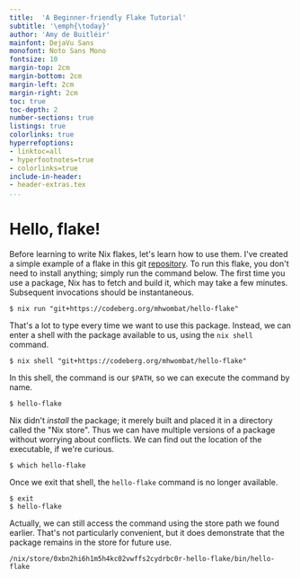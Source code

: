 ```yaml
---
title:  'A Beginner-friendly Flake Tutorial'
subtitle: '\emph{\today}'
author: 'Amy de Buitléir'
mainfont: DejaVu Sans
monofont: Noto Sans Mono
fontsize: 10
margin-top: 2cm
margin-bottom: 2cm
margin-left: 2cm
margin-right: 2cm
toc: true
toc-depth: 2
number-sections: true
listings: true
colorlinks: true
hyperrefoptions:
- linktoc=all
- hyperfootnotes=true
- colorlinks=true
include-in-header:
- header-extras.tex
...
```


# Hello, flake!

Before learning to write Nix flakes,
let's learn how to use them.
I've created a simple example of a flake in this git [repository](https://codeberg.org/mhwombat/hello-flake).
To run this flake, you don't need to install anything;
simply run the command below.
The first time you use a package, Nix has to fetch and build it, which may take a few minutes.
Subsequent invocations should be instantaneous.

~~~
$ nix run "git+https://codeberg.org/mhwombat/hello-flake"
~~~

That's a lot to type every time we want to use this package.
Instead, we can enter a shell with the package available to us, using the `nix shell` command.

~~~
$ nix shell "git+https://codeberg.org/mhwombat/hello-flake"
~~~

In this shell, the command is our `$PATH`, so we can execute the command by name.

~~~
$ hello-flake
~~~

Nix didn't *install* the package; it merely built and placed it in a directory called the "Nix store".
Thus we can have multiple versions of a package without worrying about conflicts.
We can find out the location of the executable, if we're curious.

~~~
$ which hello-flake
~~~

Once we exit that shell, the `hello-flake` command is no longer available.

~~~
$ exit
$ hello-flake
~~~

Actually, we can still access the command using the store path we found earlier.
That's not particularly convenient, but it does demonstrate that the package remains in the store for future use.

~~~
/nix/store/0xbn2hi6h1m5h4kc02vwffs2cydrbc0r-hello-flake/bin/hello-flake
~~~

